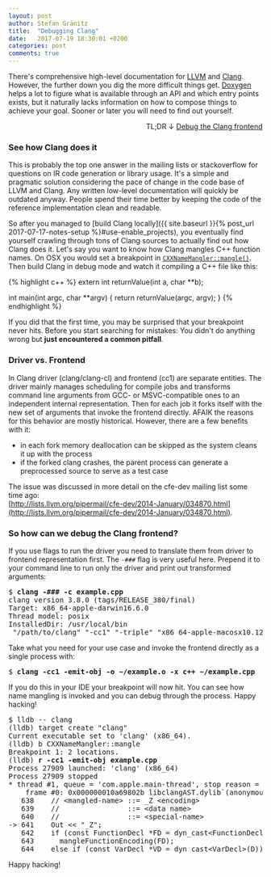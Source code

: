 ```yaml
---
layout: post
author: Stefan Gränitz
title:  "Debugging Clang"
date:   2017-07-19 18:30:01 +0200
categories: post
comments: true
---
```


There's comprehensive high-level documentation for [LLVM](http://llvm.org/docs/) and [Clang](https://clang.llvm.org/docs/). However, the further down you dig the more difficult things get. [Doxygen](http://clang.llvm.org/doxygen/) helps a lot to figure what is available through an API and which entry points exists, but it naturally lacks information on how to compose things to achieve your goal. Sooner or later you will need to find out yourself.

<p style="text-align: right;">
  TL;DR &darr; <a href="#so-how-can-we-debug-the-clang-frontend">Debug the Clang frontend</a>
</p>

### See how Clang does it

This is probably the top one answer in the mailing lists or stackoverflow for questions on IR code generation or library usage. It's a simple and pragmatic solution considering the pace of change in the code base of LLVM and Clang. Any written low-level documentation will quickly be outdated anyway. People spend their time better by keeping the code of the reference implementation clean and readable.

So after you managed to [build Clang locally]({{ site.baseurl }}{% post_url 2017-07-17-notes-setup %}#use-enable_projects), you eventually find yourself crawling through tons of Clang sources to actually find out how Clang does it. Let's say you want to know how Clang mangles C++ function names. On OSX you would set a breakpoint in [`CXXNameMangler::mangle()`](https://github.com/llvm-mirror/clang/blob/master/lib/AST/ItaniumMangle.cpp#L641). Then build Clang in debug mode and watch it compiling a C++ file like this:

{% highlight c++ %}
extern int returnValue(int a, char **b);

int main(int argc, char **argv) {
  return returnValue(argc, argv);
}
{% endhighlight %}

If you did that the first time, you may be surprised that your breakpoint never hits. Before you start searching for mistakes: You didn't do anything wrong but **just encountered a common pitfall**.

### Driver vs. Frontend

In Clang driver (clang/clang-cl) and frontend (cc1) are separate entities. The driver mainly manages scheduling for compile jobs and transforms command line arguments from GCC- or MSVC-compatible ones to an independent internal representation. Then for each job it forks itself with the new set of arguments that invoke the frontend directly. AFAIK the reasons for this behavior are mostly historical. However, there are a few benefits with it:
* in each fork memory deallocation can be skipped as the system cleans it up with the process
* if the forked clang crashes, the parent process can generate a preprocessed source to serve as a test case

The issue was discussed in more detail on the cfe-dev mailing list some time ago:<br> [http://lists.llvm.org/pipermail/cfe-dev/2014-January/034870.html](http://lists.llvm.org/pipermail/cfe-dev/2014-January/034870.html).

### So how can we debug the Clang frontend?

If you use flags to run the driver you need to translate them from driver to frontend representation first. The `-###` flag is very useful here. Prepend it to your command line to run only the driver and print out transformed arguments:

<pre>
$ <b>clang -### -c example.cpp</b>
clang version 3.8.0 (tags/RELEASE_380/final)
Target: x86_64-apple-darwin16.6.0
Thread model: posix
InstalledDir: /usr/local/bin
 "/path/to/clang" "-cc1" "-triple" "x86_64-apple-macosx10.12.0" "-Wdeprecated-objc-isa-usage" "-Werror=deprecated-objc-isa-usage" "-emit-obj" "-mrelax-all" "-disable-free" "-disable-llvm-verifier" "-discard-value-names" "-main-file-name" "example.cpp" [...] "-o" "example.o" "-x" "c++" "example.cpp"
</pre>

Take what you need for your use case and invoke the frontend directly as a single process with:
<pre>
$ <b>clang -cc1 -emit-obj -o ~/example.o -x c++ ~/example.cpp</b>
</pre>

If you do this in your IDE your breakpoint will now hit. You can see how name mangling is invoked and you can debug through the process. Happy hacking!

<pre class="highlight">
$ lldb -- clang
(lldb) target create "clang"
Current executable set to 'clang' (x86_64).
(lldb) b CXXNameMangler::mangle
Breakpoint 1: 2 locations.
(lldb) <b>r -cc1 -emit-obj example.cpp</b>
Process 27909 launched: 'clang' (x86_64)
Process 27909 stopped
* thread #1, queue = 'com.apple.main-thread', stop reason = breakpoint 1.1
    frame #0: 0x000000010a69802b libclangAST.dylib`(anonymous namespace)::CXXNameMangler::mangle(this=0x00007fff5fbf5758, D=0x000000011484e3e8) at ItaniumMangle.cpp:641
   638    // &lt;mangled-name&gt; ::= _Z &lt;encoding&gt;
   639    //                ::= &lt;data name&gt;
   640    //                ::= &lt;special-name&gt;
-&gt; 641    Out &lt;&lt; "_Z";
   642    if (const FunctionDecl *FD = dyn_cast&lt;FunctionDecl&gt;(D))
   643      mangleFunctionEncoding(FD);
   644    else if (const VarDecl *VD = dyn_cast&lt;VarDecl&gt;(D))
</pre>

Happy hacking!
